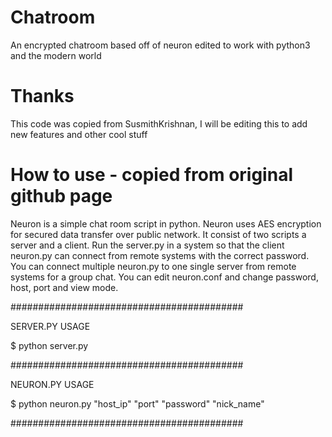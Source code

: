 # Chatroom
An encrypted chatroom based off of neuron edited to work with python3 and the modern world

# Thanks
This code was copied from SusmithKrishnan, I will be editing this to add new features and other cool stuff

# How to use - copied from original github page
Neuron is a simple chat room script in python. Neuron uses AES encryption for secured data transfer over public network. It consist of two scripts a server and a client. Run the server.py in a system so that the client neuron.py can connect from remote systems with the correct password. You can connect multiple neuron.py to one single server from remote systems for a group chat. You can edit neuron.conf and change password, host, port and view mode.

##########################################

SERVER.PY USAGE

$ python server.py

##########################################

NEURON.PY USAGE

$ python neuron.py "host_ip" "port" "password" "nick_name"

##########################################




